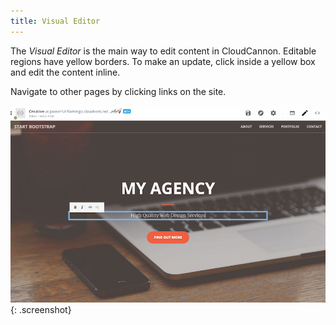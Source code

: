 ```yaml
---
title: Visual Editor
---
```


The *Visual Editor* is the main way to edit content in CloudCannon. Editable regions have yellow borders. To make an update, click inside a yellow box and edit the content inline.

Navigate to other pages by clicking links on the site.

![Visual Editor interface](/img/guide/cms/visual.png){: .screenshot}
